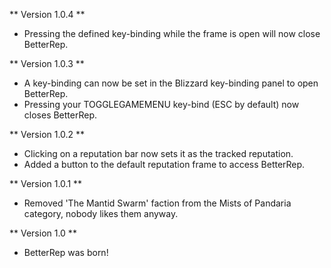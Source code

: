 ** Version 1.0.4 **
* Pressing the defined key-binding while the frame is open will now close BetterRep.

** Version 1.0.3 **
* A key-binding can now be set in the Blizzard key-binding panel to open BetterRep.
* Pressing your TOGGLEGAMEMENU key-bind (ESC by default) now closes BetterRep.

** Version 1.0.2 **
* Clicking on a reputation bar now sets it as the tracked reputation.
* Added a button to the default reputation frame to access BetterRep.

** Version 1.0.1 **
* Removed 'The Mantid Swarm' faction from the Mists of Pandaria category, nobody likes them anyway.

** Version 1.0 **
* BetterRep was born!